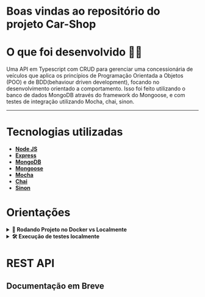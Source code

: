 # Boas vindas ao repositório do projeto Car-Shop
 # O que foi desenvolvido  👨‍💻 

  Uma API em Typescript com CRUD para gerenciar uma concessionária de veículos que aplica os princípios de Programação Orientada a Objetos (POO) e de BDD(behaviour driven development), focando no desenvolvimento orientado a comportamento. Isso foi feito utilizando o banco de dados MongoDB através do framework do Mongoose, e com testes de integração utilizando Mocha, chai, sinon.
 
  ---

# Tecnologias utilizadas <a name="tecnologias"></a>

- [**Node JS**](https://nodejs.org/pt-br/)
- [**Express**](https://expressjs.com/pt-br/)
- [**MongoDB**](https://www.mongodb.com/)
- [**Mongoose**](https://mongoosejs.com/)
- [**Mocha**](https://mochajs.org/)
- [**Chai**](https://www.chaijs.com)
- [**Sinon**](https://sinonjs.org/)

# Orientações <a name="orientacoes"></a>

<details>
  <summary><strong>🐋 Rodando Projeto no Docker vs Localmente</strong></summary><br />
  
  ## Com Docker

  > Clone o repositório

  - `https://github.com/luizfilipelgs/Car-Shop/tree/main/tests/unit`.
  - Entre na pasta do repositório que você acabou de clonar:
  - `cd Car-Shop`.

  > Rode o serviço `node` com o comando `docker-compose up -d`.

  - Lembre-se de parar o `mongo` se estiver usando localmente na porta padrão (`27017`), ou adapte, caso queria fazer uso da aplicação em containers
  - Esses serviços irão inicializar um container chamado `car_shop` e outro chamado `car_shop_db`.
  - A partir daqui você pode rodar o container `car_shop` via CLI ou abri-lo no VS Code.

  > Use o comando `npm run docker:bash`.

  - Ele te dará acesso ao terminal interativo do container criado pelo compose, que está rodando em segundo plano.

  > Instale as dependências [**Caso existam**] com `npm install`
  
  ⚠ Atenção ⚠ Caso opte por utilizar o Docker, **TODOS** os comandos disponíveis no `package.json` (npm start, npm test, npm run dev, ...) devem ser executados **DENTRO** do container, ou seja, no terminal que aparece após a execução do comando `docker exec` citado acima com excessão do dos comandos do **git**, pois ele não vem configurado com suas credenciais dentro do container, então os commits fora. 

---
  
  ## Sem Docker

  > Clone o repositório

  - `https://github.com/luizfilipelgs/Car-Shop/tree/main/tests/unit`.
  - Entre na pasta do repositório que você acabou de clonar:
  - `cd Car-Shop`.
  > Instale as dependências [**Caso existam**] com `npm install`
  
  - Na raiz do projeto, será necessário criar um arquivo **.env**, com as seguintes informações:

        MONGO_DB_URL=mongodb://localhost:27017/CarShop
  
  > ⚠️ Lembre de trocar 'root' pelo seu nome de usuário no MySQL, e 'password' pela sua senha ⚠️
  <br/>
</details>

<details>

## Testes Unitários 

  <summary><strong>🛠 Execução de testes localmente</strong></summary>

  Para executar os testes localmente, basta executar o comando `npm run test:coverage`.

  Você verá a lista de testes aprovados e a tabela de cobertura deles.
  <br>
</details>

# REST API <a name="rest-api"></a>

## Documentação em Breve